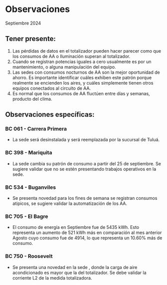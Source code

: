 # Observaciones

<div align="right">

</div>

Septiembre 2024
## Tener presente:

1. Las pérdidas de datos en el totalizador pueden hacer parecer como que los consumos de AA o Iluminación superan al totalizador.
2. Cuando se registran potencias iguales a cero usualmente es por un mantenimiento, o alguna manipulación del equipo.
3. Las sedes con consumos nocturnos de AA son la mejor oportunidad de ahorro. Es importante identificar cuáles exhiben este patrón porque realmente se encienden los aires, y cuáles simplemente tienen otros equipos conectados al circuito de AA.
4. Es normal que los consumos de AA fluctúen entre días y semanas, producto del clima.

<!--
## Observaciones generales:
Durante el mes de Noviembre se observó que las sedes disminuyeron su consumo en un 4% en promedio en comparación con el mes anterior:

### Sedes que vieron una reducción en el consumo en comparación al mes de Noviembre respecto a Octubre:
- CENTRO COLON
- CALLE 10
- LOS PATIOS

<!-- ### Sedes que vieron un incremento en el consumo en comparación al mes de Noviembre respecto a Octubre:
- BANCA COLOMBIA CARTAGENA  -->

## Observaciones específicas:

<!-- ### BC 044 - Piedecuesta

- Durante el mes de abril, el consumo de energía aumentó en 1521 kWh con respecto al mes anterior lo que representa un aumento del 20.59%. Este incremento en el consumo de energía está asociado al aumento de la temperatura durante las horas laborales hábiles.  -->

### BC 061 - Carrera Primera

- La sede será desinstalada y será reemplazada por la sucursal de Tuluá.

<!-- En diciembre, el consumo de energía fue 2,296 kWh menor en comparación con el mes anterior noviembre que registró un consumo de 10,291 kWh. Esto representa una disminución del 22.31% en el consumo. Este cambio se debe a un ajuste en el patrón de consumo de la sede a partir del 30 de noviembre.
-->

<!-- ### BC 66 - Palmira -->

<!-- La sede ha logrado reducir su consumo en un 7% con respecto al mes anterior, lo que indica que se ha tenido en cuenta la recomendación de encender el aire acondicionado a partir de las 7:00 am. Esta medida ha generado ahorros de 649 kWh en el mes de Octubre. -->

<!-- ### BC 78 - El Cacique  -->
<!--
### BC 88 - Cúcuta 

- La sede presentó una reducción en el consumo de energía, comparado con el mes anterior equivalente al 23.6%, debido a un cambio en el patrón de consumo a partir del 19 de mayo. 

- Se debe revisar la carga del sistema de AA, la cual representa el 93 % del consumo total.-->

<!-- ### BC 90 - Megamall

- Durante el mes de febrero, el consumo de energía eléctrica fue de 298 kWh menos en comparación con el mes anterior, en enero, que fue de 4786 kWh. Esto representa una reducción del 6.23% en el consumo. El sistema de aire acondicionado ahora comienza apagarse desde las 18:00 horas, en lugar de las 19:00 horas como se hacía anteriormente. -->
<!--
### BC 185 - Llano Grande Palmira

- La sede presentó un cambio en el patrón de consumo del 19 al 28 de julio, el cual fue normalizado.-->

<!-- Se han logrado ahorros de 399 kWh para el mes de Octubre gracias a la corrección de los consumos atípicos durante los fines de semana mediante ajustes en la automatización. -->
<!--
### BC 197 - Guatapuri

- Se sugiere validar el funcionamiento del sistema de aire acondicionado, ya que presenta patrones de consumo atípicos. Además, la hora de apagado del sistema está para las 21:00 horas, cuando generalmente debería ser a las 18:00 horas.-->
<!--
### BC 205 - Villa Colombia

- Se evidencia un aumento en el consumo de energía entre las 13:00 y las 17:00 horas, correspondiente al funcionamiento del sistema de aire acondicionado. Se sugiere validar dicho aumento.-->

<!-- ### BC 210 - Banca Colombia Cartagena

- La sede estaba en mantenimientos operativos lo cual se ve un aunmento respecto a la linea base.  -->


<!-- La sede estuvo en mantenimiento operativo del 29 noviembre del 2023  hasta el 12 de febrero 2024, lo cual ya se observa patrones de consumos normales. -->

<!-- ### BC 205 - Villa Colombia -->

<!-- ### BC 216 - Sabana de Torres -->

<!--### BC 253 - Puerta del Norte

- Se normaliza los consumos nocturnos a partir del 19 de mayo, los cuales se presentaban novedad cambio en el patrón de consumo. -->

<!-- ### BC 291 - Las Palmas

- A partir del 16 de febrero, la sede ha experimentado un cambio en el patrón de consumo debido a trabajos operativos. Se sugiere revisar la automatización, ya que se ha observado un aumento en el consumo de energía durante las horas nocturnas en la sede.  -->

<!-- ### BC 302 - Quebrada Seca -->

<!--### BC 306 - Barrancabermeja

- La sede presenta una novedad en el consumo de energía para los días festivos, se debe evaluar la automatización de la sede durante estos días para reducir el consumo de energía. -->

<!--  Se ha identificado una novedad en el consumo de energía en la sede durante los días festivos. Se requiere validar y solucionar novedad de aire acondicionado para lograr una disminución en el consumo durante estos días especiales.

- Cambio en el patrón de consumo de la carga AA, la sede se encuentra en gestión (SOPORTICA -CELSIA).-->

<!--### BC 311 - Bello

- La sede presenta una novedad en el consumo de energía para los días festivos, se debe evaluar la automatización de la sede durante estos días para reducir el consumo de energía. -->

<!-- Se ha identificado una novedad en el consumo de energía en la sede durante los días festivos. -->

<!--### BC 371 - Caucasia

 - La sede experimenta un cambio en el patrón de consumo durante las horas 12 y 13 del mediodía, lo que resulta en un aumento del consumo de energía con respecto a la línea base para dichas horas. -->


<!-- Se presenta novedad en medida AA a partir del 5 agosto, se presentaron trabajos en la sede por reposición de aire y planta electrica. Se presenta novedad en la medida de AA. -->

### BC 398 - Mariquita

- La sede cambia su patrón de consumo a partir del 25 de septiembre. Se sugiere validar que no se estén presentando trabajos operativos en la sede.

<!--### BC 424 - Honda

- Se ha identificado una novedad en la sede, donde el consumo de aire acondicionado es superior al registrado en el totalizador. -->
<!--### BC 453 - Pitalito

- La sede presentó un cambio en el patrón de consumo a partir 25 de Octubre por trabajos en la sede --> 
 <!--###
### BC 454 - Quinta Avenida  

- La sede experimentó un cambio en el patrón de consumo a partir del 21 de mayo lo que representa un 10.73% menos de consumo para el mes de junio.--> 

<!-- Se ha normalizado la medida a partir del 10 agosto, se incluye en el dashboard e informe de control. Es
importante tener en cuenta que se está construyendo la línea base para futuras referencias. -->

<!--### BC 459 - Campo Alegre -->

<!-- Se debe validar sistema de AA, debido a que presenta comportamiento de consumo atipico a partir del 15 agosto. -->

<!-- Pendiente de actualización de firmware. -->

<!--### BC 495 - El Bosque 

- Se sugiere validar la automatización de los aires acondicionados debido a un aumento en el consumo de energía durante las horas nocturnas. -->


<!-- Se presenta alerta por carga climitazación en horario nocturno para el sabado 22 agosto. Validar si se presentaron trabajos en la sede. -->
<!-- 
### BC 496 - Iwanna

- A partir del 9 de agosto, la sede experimentó un cambio en el patrón de consumo durante las horas nocturnas. Se recomienda verificar la automatización. -->

<!-- ### BC 514 - Centro Comercial Único -->
<!--
### BC 523 - Olímpica

- Se ha identificado un cambio en el patrón de consumo a partir del 24 de noviembre. Se sugiere realizar una validación en el sitio para descartar posibles fallas en el sistema de aire acondicionado.-->

### BC 534 - Buganviles

- Se presenta novedad para los fines de semana se registran consumos atipicos, se sugiere validar la automatización de los AA.

<!-- ### BC 613 - La America -->

<!-- Se presentó un cambio en el consumo nocturno para el 12 de agosto. Se deben validar temas de automatización en la sede. -->
<!--
### BC 656 - Mayales

- En la línea base, la sede mostraba una disminución en el consumo de aire acondicionado al mediodía. En julio, este patrón cambió, resultando en un aumento del 14.81% en el consumo.-->

<!-- ### BC 659 - Girardot -->


<!--### BC 678 - Paseo de la Castellana 

- El consumo de energía de Marzo fue 9672 kWh se consumió 3022 kWh más en comparación al mes anterior Febrero con 6650, lo que representa un 45.45% más de consumo. Se sugiere validar la automatización en las horas nocturnas. -->

### BC 705 - El Bagre 

- El consumo de energía en Septiembre fue de 5435 kWh. Esto representa un aumento de 521 kWh más en comparación al mes anterior Agosto cuyo consumo fue de 4914, lo que representa un 10.60% más de consumo.

<!-- ### BC 741 - Calima--> 

<!-- Se desmonto monitoreo por adecuación en la sede entra fase 2.-->

<!-- ### BC 749 - Santa Monnica--> 

### BC 750 - Roosevelt

- Se presenta una novedad en la sede , donde la carga de aire acondicionado es mayor que la del totalizador. Se debe validar la corriente L2 de la medida totalizadora.

<!--Se presenta una novedad en la sede a partir del 28 de septiembre, donde la carga de aire acondicionado es mayor que la del totalizador. Se debe validar la corriente L2 de la medida totalizadora. -->
<!--
 ### BC 764 - Jamundí

- La sede presentó una novedad en el consumo durante los fines de semana durante el mes de Noviembre. Esta novedad ya ha sido resuelta.-->


<!--### BC 776 - Lebrija


- Para el mes de Mayo se consumió 532 kWh menos en comparación al mes anterior Abril con 3252, lo que representa un 16.36% menos de consumo, debido a que se presentoun cambio en el patrón de consumo desde el 16 de may. -->
<!--
### BC 784 - Centro Colon

- La sede presentó un cambio en el patrón de consumo del 7 al 17 de agosto. Se recomienda verificar si se realizaron trabajos operativos durante ese período.
-->
<!-- Consumo irregular con respecto a la línea base (revsar tablero interactivo para junior información).  -->

<!--### BC 787 - Bocagrande Carrera Tercera

-El consumo de energía de Marzo fue 14957 kWh se consumió 1367 kWh más en comparación al mes anterior Febrero con 13591, lo que representa un 10.06% más de consumo. Se sugiere validar la automatización en las horas nocturnas. -->

<!-- ### BC 789 - Manga -->

<!-- ### BC 792 - Paseo del comercio -->

<!--### BC 793 - Profesionales

- La sede presentó cambios en el patrón de consumo referente a su linea base, se suguiere validar el sistema de AA. -->

<!-- ### BC 796 - Girón -->

<!-- ### BC 799 - Floridablanca -->

<!-- ### BC 816 - Calle 10 

- Para el mes de Abril se consumió 752 kWh más en comparación al mes anterior Marzo, lo que representa un 8.93% más de consumo. Se sugiere validar el consumo en el horario no laboral. -->

<!-- ### BC 824 - Ventura Plaza -->


<!-- ### BC 825 - Astrocentro -->

<!--### BC 829 - Unicentro Cali -->

<!-- A partir del 4 de agosto, se ha normalizado el monitoreo debido a una adecuación realizada en la sede. -->

<!-- ### BC 834 - San Mateo -->

<!-- ### BC 863 - Los Patios -->

<!-- ### - Valledupar -->

<!-- ### BC 863 - Granada 

Sin datos para abril, no entraria en facturación
-->

